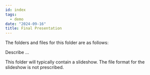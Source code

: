 ```yaml
---
id: index
tags:
  - demo
date: "2024-09-16"
title: Final Presentation
---
```


The folders and files for this folder are as follows:

Describe ...

This folder will typically contain a slideshow. The file format for the slideshow is not prescribed.
